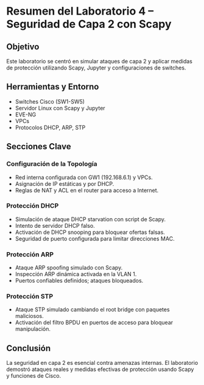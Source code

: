 # Resumen del Laboratorio 4 – Seguridad de Capa 2 con Scapy

## Objetivo
Este laboratorio se centró en simular ataques de capa 2 y aplicar medidas de protección utilizando Scapy, Jupyter y configuraciones de switches.

## Herramientas y Entorno
- Switches Cisco (SW1-SW5)
- Servidor Linux con Scapy y Jupyter
- EVE-NG
- VPCs
- Protocolos DHCP, ARP, STP

## Secciones Clave

### Configuración de la Topología
- Red interna configurada con GW1 (192.168.6.1) y VPCs.
- Asignación de IP estáticas y por DHCP.
- Reglas de NAT y ACL en el router para acceso a Internet.

### Protección DHCP
- Simulación de ataque DHCP starvation con script de Scapy.
- Intento de servidor DHCP falso.
- Activación de DHCP snooping para bloquear ofertas falsas.
- Seguridad de puerto configurada para limitar direcciones MAC.

### Protección ARP
- Ataque ARP spoofing simulado con Scapy.
- Inspección ARP dinámica activada en la VLAN 1.
- Puertos confiables definidos; ataques bloqueados.

### Protección STP
- Ataque STP simulado cambiando el root bridge con paquetes maliciosos.
- Activación del filtro BPDU en puertos de acceso para bloquear manipulación.

## Conclusión
La seguridad en capa 2 es esencial contra amenazas internas. El laboratorio demostró ataques reales y medidas efectivas de protección usando Scapy y funciones de Cisco.
